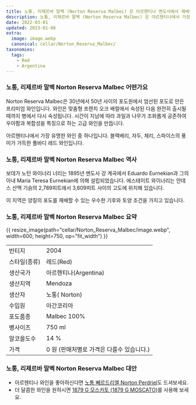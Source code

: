```yaml
---
title: 노통, 리제르바 말벡 (Norton Reserva Malbec) 은 아르헨티나 멘도사에서 재배되는 100% Malbec 포도로 만든 레드 와인입니다
description: 노통, 리제르바 말벡 (Norton Reserva Malbec) 은 아르헨티나에서 가장 유명한 와인 중 하나입니다. 블랙베리, 자두, 체리, 스파이스의 풍미가 가득한 풀바디 레드 와인입니다.
date: 2022-03-01
updated: 2023-01-06
extra:
  image: image.webp
  canonical: cellar/Norton_Reserva_Malbec/
taxonomies:
  tags:
    - Red
    - Argentina
---
```



### 노통, 리제르바 말벡 Norton Reserva Malbec 어떤가요

Norton Reserva Malbec은 30년에서 50년 사이의 포도원에서 엄선된 포도로 만든 프리미엄 와인입니다. 와인은 맞춤형 프렌치 오크 배럴에서 숙성된 다음 완전히 출시될 때까지 병에서 다시 숙성됩니다. 시간이 지남에 따라 과일과 나무가 조화롭게 공존하여 우아함과 복합성을 특징으로 하는 고급 와인을 만듭니다.

아르헨티나에서 가장 유명한 와인 중 하나입니다. 블랙베리, 자두, 체리, 스파이스의 풍미가 가득한 풀바디 레드 와인입니다.

<!-- more -->

### 노통, 리제르바 말벡 Norton Reserva Malbec 역사


보데가 노턴 와이너리 너리는 1895년 멘도사 강 계곡에서 Eduardo Eurnekian과 그의 아내 María Teresa Eurnekian에 의해 설립되었습니다. 에스테이트 와이너리는 안데스 산맥 기슭의 2,789피트에서 3,609피트 사이의 고도에 위치해 있습니다.

이 지역은 양질의 포도를 재배할 수 있는 우수한 기후와 토양 조건을 가지고 있습니다.


### 노통, 리제르바 말벡 Norton Reserva Malbec 요약

{{ resize_image(path="cellar/Norton_Reserva_Malbec/image.webp", width=600, height=750, op="fit_width") }}

|           |                                                    |  
| --------- | -------------------------------------------------- |
| 빈티지  | 2004|
| 스타일(종류)  | 레드(Red)|
| 생산국가 | 아르헨티나(Argentina)|
| 생산지역 | Mendoza|
| 생산자  | 노통( Norton)|
| 수입원  | 아간코리아|
| 포도품종 | Malbec 100%|
| 병사이즈 | 750 ml|
| 알코올도수  | 14 %|
| 가격 | 0 원 (판매처별로 가격은 다를수 있습니다.)|

### 노통, 리제르바 말벡 Norton Reserva Malbec 대안

* 아르헨티나 와인을 좋아하신다면 [노통 뻬르드리엘 Norton Perdriel](@/cellar/Norton_Perdriel/index.md)도 드셔보세요.
* 더 달콤한 와인을 원하시면 [1879 G 모스카토 (1879 G MOSCATO)](@/cellar/1879G_MOSCATO/index.md)를 사용해 보세요.